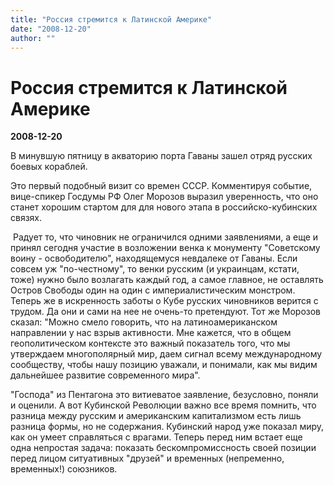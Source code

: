 ```yaml
---
title: "Россия стремится к Латинской Америке"
date: "2008-12-20"
author: ""
---
```


# Россия стремится к Латинской Америке

**2008-12-20** 

В минувшую пятницу в акваторию порта Гаваны зашел отряд русских боевых кораблей.

Это первый подобный визит со времен СССР. Комментируя событие, вице-спикер Госдумы РФ Олег Морозов выразил уверенность, что оно станет хорошим стартом для для нового этапа в российско-кубинских связях.

 Радует то, что чиновник не ограничился одними заявлениями, а еще и принял сегодня участие в возложении венка к монументу "Советскому воину - освободителю", находящемуся невдалеке от Гаваны. Если совсем уж "по-честному", то венки русским (и украинцам, кстати, тоже) нужно было возлагать каждый год, а самое главное, не оставлять Остров Свободы один на один с империалистическим монстром. Теперь же в искренность заботы о Кубе русских чиновников верится с трудом. Да они и сами на нее не очень-то претендуют. Тот же Морозов сказал: "Можно смело говорить, что на латиноамериканском направлении у нас взрыв активности. Мне кажется, что в общем геополитическом контексте это важный показатель того, что мы утверждаем многополярный мир, даем сигнал всему международному сообществу, чтобы нашу позицию уважали, и понимали, как мы видим дальнейшее развитие современного мира".

"Господа" из Пентагона это витиеватое заявление, безусловно, поняли и оценили. А вот Кубинской Революции важно все время помнить, что разница между русским и американским капитализмом есть лишь разница формы, но не содержания. Кубинский народ уже показал миру, как он умеет справляться с врагами. Теперь перед ним встает еще одна непростая задача: показать бескомпромиссность своей позиции перед лицом ситуативных "друзей" и временных (непременно, временных!) союзников.